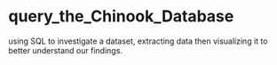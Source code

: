 # query_the_Chinook_Database
using SQL to investigate a dataset, extracting data then visualizing it to better understand our findings.
